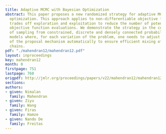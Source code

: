 ```yaml
---
title: Adaptive MCMC with Bayesian Optimization
abstract: This paper proposes a new randomized strategy for adaptive MCMC using Bayesian
  optimization. This approach applies to non-differentiable objective functions and
  trades off exploration and exploitation to reduce the number of potentially costly
  objective function evaluations. We demonstrate the strategy in the complex setting
  of sampling from constrained, discrete and densely connected probabilistic graphical
  models where, for each variation of the problem, one needs to adjust the parameters
  of the proposal mechanism automatically to ensure efficient mixing of the Markov
  chains.
pdf: "./mahendran12/mahendran12.pdf"
layout: inproceedings
key: mahendran12
month: 0
firstpage: 751
lastpage: 760
origpdf: http://jmlr.org/proceedings/papers/v22/mahendran12/mahendran12.pdf
sections: 
authors:
- given: Nimalan
  family: Mahendran
- given: Ziyu
  family: Wang
- given: Firas
  family: Hamze
- given: Nando De
  family: Freitas
---
```

